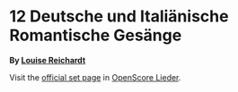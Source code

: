 
# 12 Deutsche und Italiänische Romantische Gesänge

__By [Louise Reichardt](..)__

Visit the [official set page] in [OpenScore Lieder].

[official set page]: https://musescore.com/openscore-lieder-corpus/sets/5002090
[OpenScore Lieder]: https://musescore.com/openscore-lieder-corpus
